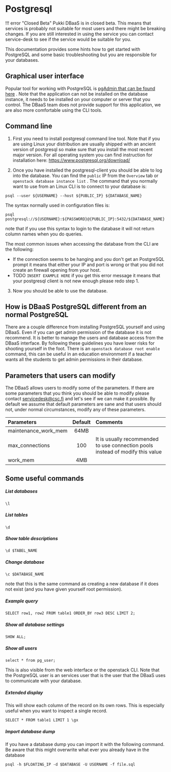 # Postgresql
!!! error "Closed Beta"
    Pukki DBaaS is in closed beta. This means that services is probably not suitable for most users
    and there might be breaking changes. If you are still interested in using the service you can
    contact service-desk to see if the service would be suitable for you.

This documentation provides some hints how to get started with PostgreSQL and some basic troubleshooting but you are responsible for your databases.

## Graphical user interface
Popular tool for working with PostgreSQL is [pgAdmin that can be found here](https://www.pgadmin.org/) . Note that the application can not be installed on the database instance, it needs to be installed on your computer or server that you control. The DBaaS team does not provide support for this application, we are also more comfortable using the CLI tools.

## Command line
1. First you need to install postgresql command line tool. Note that if you are using Linux your distribution are usually shipped with an ancient version of postgresql so make sure that you install the most recent major version. For all operating system you can find instruction for installation here: https://www.postgresql.org/download/ 

2. Once you have installed the postgresql-client you should be able to log into the database. You can find the `public` IP from the `Overview` tab or `openstack database instance list` . The command that you normally want to use from an Linux CLI is to connect to your database is: 
```
psql --user ${USERNAME} --host ${PUBLIC_IP} ${DATABASE_NAME}
``` 
The syntax normally used in configuration files is: 
```
psql postgresql://${USERNAME}:${PASSWORD}@{PUBLIC_IP}:5432/${DATABASE_NAME}
```
note that if you use this syntax to login to the database it will not return column names when you do queries. 

The most common issues when accessing the database from the CLI are the following:

* If the connection seems to be hanging and you don't get an PostgreSQL prompt it means that either your IP and port is wrong or that you did not create an firewall opening from your host.
* TODO `INSERT EXAMPLE HERE` if you get this error message it means that your postgresql client is not new enough please redo step 1.

3. Now you should be able to use the database.

## How is DBaaS PostgreSQL different from an normal PostgreSQL
There are a couple difference from installing PostgreSQL yourself and using DBaaS. Even if you can get admin permission of the database it is not recommend. It is better to manage the users and database access from the DBaaS interface. By following these guidelines you have lower risks for shooting yourself in the foot. There is an `openstack database root enable` command, this can be useful in an education environment if a teacher wants all the students to get admin permissions in their database.

## Parameters that users can modify

The DBaaS allows users to modify some of the parameters. 
If there are some parameters that you think you should be able to modify please contact servicedesk@csc.fi and let's see if we can make it possible. 
By default we assume that default parameters are sane and that users should not, under normal circumstances, modify any of these parameters.

| Parameters       | Default | Comments |
|:--- |:---:|:---|
| maintenance_work_mem | 64MB | |
| max_connections      | 100  | It is usually recommended to use connection pools instead of modify this value |
| work_mem             | 4MB  | |



## Some useful commands

##### List databases

    \l

##### List tables

    \d 

##### Show table descriptions

    \d $TABEL_NAME

##### Change database

    \c $DATABASE_NAME

note that this is the same command as creating a new database if it does not exist (and you have given yourself root permission).

##### Example query

    SELECT row1, row2 FROM table1 ORDER_BY row3 DESC LIMIT 2;

##### Show all database settings

    SHOW ALL;

##### Show all users 

    select * from pg_user;

This is also visible from the web interface or the openstack CLI. Note that the PostgreSQL user is an services user that is the user that the DBaaS uses to communicate with your database.

##### Extended display

This will show each column of the record on its own rows. This is especially useful when you want to inspect a single record.

    SELECT * FROM table1 LIMIT 1 \gx

##### Import database dump

If you have a database dump you can import it with the following command. Be aware that this might overwrite what ever you already have in the database

    psql -h $FLOATING_IP -d $DATABASE -U USERNAME -f file.sql
